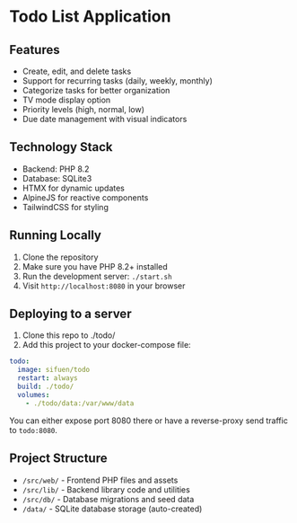 # Todo List Application

## Features

- Create, edit, and delete tasks
- Support for recurring tasks (daily, weekly, monthly)
- Categorize tasks for better organization
- TV mode display option
- Priority levels (high, normal, low)
- Due date management with visual indicators

## Technology Stack

- Backend: PHP 8.2
- Database: SQLite3
- HTMX for dynamic updates
- AlpineJS for reactive components
- TailwindCSS for styling

## Running Locally

1. Clone the repository
2. Make sure you have PHP 8.2+ installed
3. Run the development server: `./start.sh`
4. Visit `http://localhost:8080` in your browser

## Deploying to a server

1. Clone this repo to ./todo/
2. Add this project to your docker-compose file:

```yaml
todo:
  image: sifuen/todo
  restart: always
  build: ./todo/
  volumes:
    - ./todo/data:/var/www/data
```

You can either expose port 8080 there or have a reverse-proxy send traffic to
`todo:8080`.

## Project Structure

- `/src/web/` - Frontend PHP files and assets
- `/src/lib/` - Backend library code and utilities
- `/src/db/` - Database migrations and seed data
- `/data/` - SQLite database storage (auto-created)
